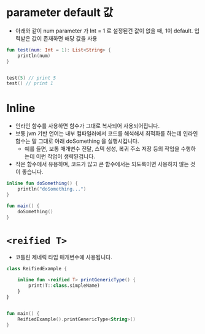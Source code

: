 





# parameter default 값

- 아래와 같이 num parameter 가 Int = 1 로 설정된건 값이 없을 때, 1이 default. 입력받은 값이 존재하면 해당 값을 사용

```kotlin
fun test(num: Int = 1): List<String> {
 	println(num)
}


test(5) // print 5
test() // print 1

```



# Inline

- 인라인 함수를 사용하면 함수가 그대로 복사되어 사용되어집니다.
- 보통 jvm 기반 언어는 내부 컴파일러에서 코드를 해석해서 최적화를 하는데 인라인 함수는 말 그대로 아래 doSomething 을 실행시킵니다. 
  - 예를 들면, 보통 매개변수 전달, 스텍 생성, 복귀 주소 저장 등의 작업을 수행하는데 이런 작업이 생략된겁니다.
- 작은 함수에서 유용하며, 코드가 많고 큰 함수에서는 되도록이면 사용하지 않는 것이 좋습니다.

```kotlin
inline fun doSomething() {
    println("doSomething...")
}

fun main() {
    doSomething()
}
```



# `<reified T>`

- 코틀린 제네릭 타입 매개변수에 사용됩니다.



```kotlin
class ReifiedExample {

    inline fun <reified T> printGenericType() {
        print(T::class.simpleName)
    }
}


fun main() {
    ReifiedExample().printGenericType<String>()
}
```





